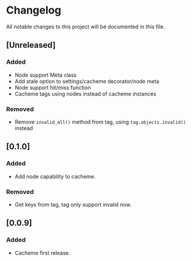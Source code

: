 # Changelog
All notable changes to this project will be documented in this file.

## [Unreleased]
### Added
- Node support Meta class
- Add stale option to settings/cacheme decorator/node meta
- Node support hit/miss function
- Cacheme tags using nodes instead of cacheme instances

### Removed
- Remove `invalid_all()` method from tag, using `tag.objects.invalid()` instead

## [0.1.0]
### Added
- Add node capability to cacheme.

### Removed
- Get keys from tag, tag only support invalid now.

## [0.0.9]
### Added
- Cacheme first release.
